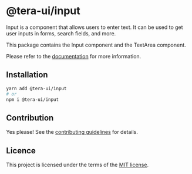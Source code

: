 # @tera-ui/input

Input is a component that allows users to enter text. It can be used to get user inputs in forms, search fields, and more.

This package contains the Input component and the TextArea component.

Please refer to the [documentation](https://nextui.org/docs/components/input) for more information.

## Installation

```sh
yarn add @tera-ui/input
# or
npm i @tera-ui/input
```

## Contribution

Yes please! See the
[contributing guidelines](https://github.com/hieumau12/tera-ui/blob/master/CONTRIBUTING.md)
for details.

## Licence

This project is licensed under the terms of the
[MIT license](https://github.com/hieumau12/tera-ui/blob/master/LICENSE).
